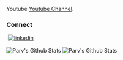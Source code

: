 Youtube [Youtube Channel](https://www.youtube.com/channel/UCSLwxOBMuUXSYIHRtyDDYYw/featured).
                                       
### Connect
&nbsp;[![linkedin](https://user-images.githubusercontent.com/56078295/125137590-a3540280-e12a-11eb-91a6-4d99f185a51d.png)](https://www.linkedin.com/in/parv-narang-19b89a202/)

<img  align="center" src="https://github-readme-stats.vercel.app/api?username=ParvNarang&&show_icons=true&count_private=true&hide_border=true&hide_title=true&theme=shades-of-purple&title_color=blue&border_radius=5" alt="Parv's Github Stats"> <img align="center" src="https://github-readme-stats.vercel.app/api/top-langs/?username=ParvNarang&layout=compact&hide_border=true&hide=CSS,HTML&theme=shades-of-purple&title_color=blue&border_radius=5" alt="Parv's Github Stats">
